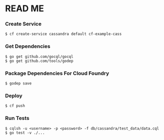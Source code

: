 # READ ME

### Create Service
```
$ cf create-service cassandra default cf-example-cass
```

### Get Dependencies
```
$ go get github.com/gocql/gocql
$ go get github.com/tools/godep
```

### Package Dependencies For Cloud Foundry
```
$ godep save
```

### Deploy
```
$ cf push
```

### Run Tests
```
$ cqlsh -u <username> -p <password> -f db/cassandra/test_data/data.cql
$ go test -v ./...
```